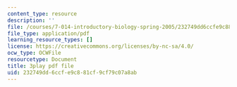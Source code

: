 ```yaml
---
content_type: resource
description: ''
file: /courses/7-014-introductory-biology-spring-2005/232749dd6ccfe9c881cf9cf79c07a8ab_40Sum5KfG1Q.pdf
file_type: application/pdf
learning_resource_types: []
license: https://creativecommons.org/licenses/by-nc-sa/4.0/
ocw_type: OCWFile
resourcetype: Document
title: 3play pdf file
uid: 232749dd-6ccf-e9c8-81cf-9cf79c07a8ab
---
```

